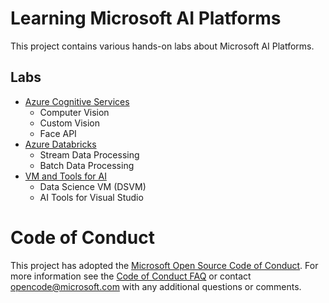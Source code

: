 # Learning Microsoft AI Platforms

This project contains various hands-on labs about Microsoft AI Platforms.

## Labs

* [Azure Cognitive Services](CognitiveServices/)
    * Computer Vision
    * Custom Vision
    * Face API
* [Azure Databricks](Databricks/)
    * Stream Data Processing
    * Batch Data Processing
* [VM and Tools for AI](MachineLearning/)
    * Data Science VM (DSVM)
    * AI Tools for Visual Studio


# Code of Conduct
This project has adopted the [Microsoft Open Source Code of Conduct](https://opensource.microsoft.com/codeofconduct/). For more information see the [Code of Conduct FAQ](https://opensource.microsoft.com/codeofconduct/faq/) or contact [opencode@microsoft.com](mailto:opencode@microsoft.com) with any additional questions or comments.